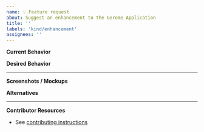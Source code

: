 ```yaml
---
name: 💡 Feature request
about: Suggest an enhancement to the Gerome Application
title: ''
labels: 'kind/enhancement'
assignees: ''
---
```

**Current Behavior**
<!-- A brief description of what the problem is. (e.g. I need to be able to...) -->

**Desired Behavior**
<!-- A brief description of the enhancement. -->

---
**Screenshots / Mockups**
<!-- Add any other context or screenshots about the feature request here. -->

**Alternatives**
<!-- A brief description of any alternative solutions or features you've considered. -->

---
**Contributor Resources**

- See [contributing instructions](https://github.com/Abusayid693/Gerome/CONTRIBUITING.md)
